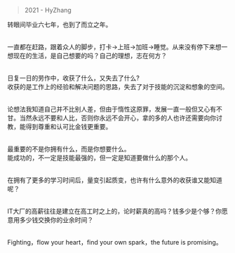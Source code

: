 > 2021 - HyZhang

转眼间毕业六七年，也到了而立之年。</br></br>

一直都在赶路，跟着众人的脚步，打卡->上班->加班->睡觉。从来没有停下来想一想现在的生活，是自己想要的吗？自己的理想，志在何方？</br></br>

日复一日的劳作中，收获了什么，又失去了什么?</br>
收获的是工作上的经验和解决问题的思路，失去了对于技能的沉淀和想象的空间。</br></br>

论想法我知道自己并不比别人差，但由于惰性这原罪，发展一直一般但又心有不甘。当然永远不要和人比，否则你永远不会开心，拿的多的人也许还需要向你讨教，能得到尊重和认可比金钱更重要。</br></br>

最重要的不是你拥有什么，而是你想要什么。</br>
能成功的，不一定是技能最强的，但一定是知道要做什么的那个人。</br></br>

在拥有了更多的学习时间后，量变引起质变，也许有什么意外的收获谁又能知道呢？</br></br>

IT大厂的高薪往往是建立在高工时之上的，论时薪真的高吗？钱多少是个够？你愿意用多少钱交换你的业余时间？</br></br>

Fighting，flow your heart，find your own spark，the future is promising。